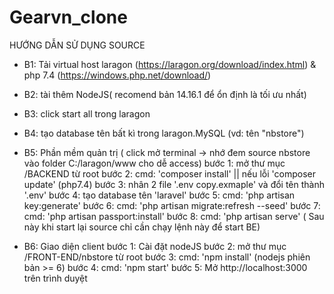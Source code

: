 # Gearvn_clone
  HƯỚNG DẪN SỬ DỤNG SOURCE

+ B1: Tải virtual host laragon (https://laragon.org/download/index.html) & php 7.4 (https://windows.php.net/download/)

+ B2: tài thêm NodeJS( recomend bản 14.16.1 để ổn định là tối ưu nhất)

+ B3: click start all trong laragon

+ B4: tạo database tên bất kì trong laragon.MySQL (vd: tên "nbstore")

+ B5: Phần mềm quản trị ( click mở terminal -> nhớ đem source nbstore vào folder C:/laragon/www cho dễ access)
  bước 1: mở thư mục /BACKEND từ root 
  bước 2: cmd: 'composer install' || nếu lỗi 'composer update' (php7.4)
  bước 3: nhân 2  file '.env copy.exmaple'  và đổi tên thành '.env'
  bước 4: tạo database tên 'laravel'
  bước 5: cmd: 'php artisan key:generate'
  bước 6: cmd: 'php artisan migrate:refresh --seed'
  bước 7: cmd: 'php artisan passport:install'
  bước 8: cmd: 'php artisan serve' ( Sau này khi start lại source chỉ cần chạy lệnh này để start BE)

+ B6: Giao diện client 
  bước 1: Cài đặt nodeJS
  bước 2: mở thư mục /FRONT-END/nbstore từ root
  bước 3: cmd: 'npm install' (nodejs phiên bản >= 6)
  bước 4: cmd: 'npm start'
  bước 5: Mở http://localhost:3000 trên trình duyệt
  
